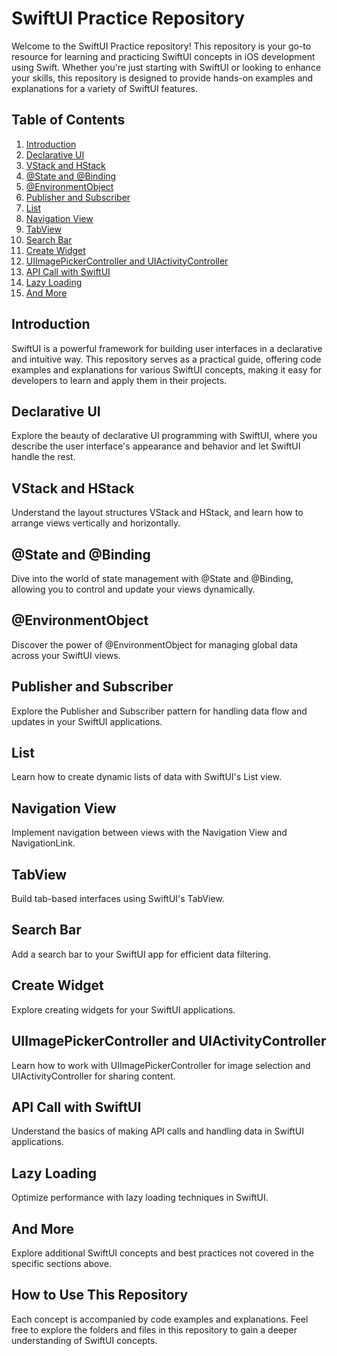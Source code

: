 # SwiftUI Practice Repository

Welcome to the SwiftUI Practice repository! This repository is your go-to resource for learning and practicing SwiftUI concepts in iOS development using Swift. Whether you're just starting with SwiftUI or looking to enhance your skills, this repository is designed to provide hands-on examples and explanations for a variety of SwiftUI features.

## Table of Contents

1. [Introduction](#introduction)
2. [Declarative UI](#declarative-ui)
3. [VStack and HStack](#vstack-and-hstack)
4. [@State and @Binding](#state-and-binding)
5. [@EnvironmentObject](#environmentobject)
6. [Publisher and Subscriber](#publisher-and-subscriber)
7. [List](#list)
8. [Navigation View](#navigation-view)
9. [TabView](#tabview)
10. [Search Bar](#search-bar)
11. [Create Widget](#create-widget)
12. [UIImagePickerController and UIActivityController](#uiimagepickercontroller-and-uiactivitycontroller)
13. [API Call with SwiftUI](#api-call-with-swiftui)
14. [Lazy Loading](#lazy-loading)
15. [And More](#and-more)

## Introduction

SwiftUI is a powerful framework for building user interfaces in a declarative and intuitive way. This repository serves as a practical guide, offering code examples and explanations for various SwiftUI concepts, making it easy for developers to learn and apply them in their projects.

## Declarative UI

Explore the beauty of declarative UI programming with SwiftUI, where you describe the user interface's appearance and behavior and let SwiftUI handle the rest.

## VStack and HStack

Understand the layout structures VStack and HStack, and learn how to arrange views vertically and horizontally.

## @State and @Binding

Dive into the world of state management with @State and @Binding, allowing you to control and update your views dynamically.

## @EnvironmentObject

Discover the power of @EnvironmentObject for managing global data across your SwiftUI views.

## Publisher and Subscriber

Explore the Publisher and Subscriber pattern for handling data flow and updates in your SwiftUI applications.

## List

Learn how to create dynamic lists of data with SwiftUI's List view.

## Navigation View

Implement navigation between views with the Navigation View and NavigationLink.

## TabView

Build tab-based interfaces using SwiftUI's TabView.

## Search Bar

Add a search bar to your SwiftUI app for efficient data filtering.

## Create Widget

Explore creating widgets for your SwiftUI applications.

## UIImagePickerController and UIActivityController

Learn how to work with UIImagePickerController for image selection and UIActivityController for sharing content.

## API Call with SwiftUI

Understand the basics of making API calls and handling data in SwiftUI applications.

## Lazy Loading

Optimize performance with lazy loading techniques in SwiftUI.

## And More

Explore additional SwiftUI concepts and best practices not covered in the specific sections above.

## How to Use This Repository

Each concept is accompanied by code examples and explanations. Feel free to explore the folders and files in this repository to gain a deeper understanding of SwiftUI concepts.

